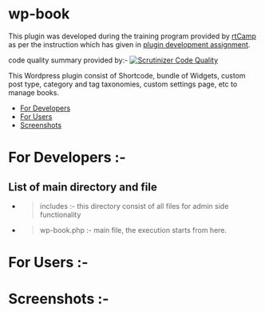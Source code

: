# wp-book

This plugin was developed during the training program provided by [rtCamp](https://rtcamp.com/) as per the instruction which has given in [plugin development assignment](https://learn.rtcamp.com/topic/plugin-development-assignment/).

code quality summary  provided by:- [![Scrutinizer Code Quality](https://scrutinizer-ci.com/g/arth36/wp-book/badges/quality-score.png?b=master)](https://scrutinizer-ci.com/g/arth36/wp-book/?branch=master)

This Wordpress plugin consist of Shortcode, bundle of Widgets, custom post type, category and tag taxonomies, custom settings page, etc to manage books.

* [ For Developers ](#for-developers)
* [ For Users ](#for-users)
* [ Screenshots ](#screenshots)

# For Developers :-

## List of main directory and file

  * >includes :- this directory consist of all files for admin side functionality
  * >wp-book.php :- main file, the execution starts from here.

# For Users :-
	
	

# Screenshots :-